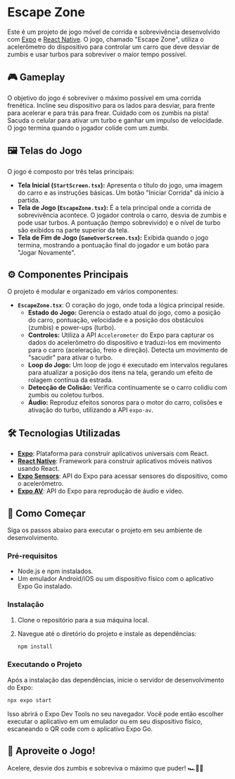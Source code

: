 # Escape Zone

Este é um projeto de jogo móvel de corrida e sobrevivência desenvolvido com [Expo](https://expo.dev) e [React Native](https://reactnative.dev/). O jogo, chamado "Escape Zone", utiliza o acelerômetro do dispositivo para controlar um carro que deve desviar de zumbis e usar turbos para sobreviver o maior tempo possível.

## 🎮 Gameplay

O objetivo do jogo é sobreviver o máximo possível em uma corrida frenética. Incline seu dispositivo para os lados para desviar, para frente para acelerar e para trás para frear. Cuidado com os zumbis na pista! Sacuda o celular para ativar um turbo e ganhar um impulso de velocidade. O jogo termina quando o jogador colide com um zumbi.

## 🖼️ Telas do Jogo

O jogo é composto por três telas principais:

* **Tela Inicial (`StartScreen.tsx`):** Apresenta o título do jogo, uma imagem do carro e as instruções básicas. Um botão "Iniciar Corrida" dá início à partida.
* **Tela de Jogo (`EscapeZone.tsx`):** É a tela principal onde a corrida de sobrevivência acontece. O jogador controla o carro, desvia de zumbis e pode usar turbos. A pontuação (tempo sobrevivido) e o nível de turbo são exibidos na parte superior da tela.
* **Tela de Fim de Jogo (`GameOverScreen.tsx`):** Exibida quando o jogo termina, mostrando a pontuação final do jogador e um botão para "Jogar Novamente".

## ⚙️ Componentes Principais

O projeto é modular e organizado em vários componentes:

* **`EscapeZone.tsx`**: O coração do jogo, onde toda a lógica principal reside.
    * **Estado do Jogo:** Gerencia o estado atual do jogo, como a posição do carro, pontuação, velocidade e a posição dos obstáculos (zumbis) e power-ups (turbo).
    * **Controles:** Utiliza a API `Accelerometer` do Expo para capturar os dados do acelerômetro do dispositivo e traduzi-los em movimento para o carro (aceleração, freio e direção). Detecta um movimento de "sacudir" para ativar o turbo.
    * **Loop do Jogo:** Um loop de jogo é executado em intervalos regulares para atualizar a posição dos itens na tela, gerando um efeito de rolagem contínua da estrada.
    * **Detecção de Colisão:** Verifica continuamente se o carro colidiu com zumbis ou coletou turbos.
    * **Áudio:** Reproduz efeitos sonoros para o motor do carro, colisões e ativação do turbo, utilizando a API `expo-av`.

## 🛠️ Tecnologias Utilizadas

* **[Expo](https://expo.dev)**: Plataforma para construir aplicativos universais com React.
* **[React Native](https://reactnative.dev)**: Framework para construir aplicativos móveis nativos usando React.
* **[Expo Sensors](https://docs.expo.dev/versions/latest/sdk/sensors/)**: API do Expo para acessar sensores do dispositivo, como o acelerômetro.
* **[Expo AV](https://docs.expo.dev/versions/latest/sdk/av/)**: API do Expo para reprodução de áudio e vídeo.

## 🚀 Como Começar

Siga os passos abaixo para executar o projeto em seu ambiente de desenvolvimento.

### Pré-requisitos

* Node.js e npm instalados.
* Um emulador Android/iOS ou um dispositivo físico com o aplicativo Expo Go instalado.

### Instalação

1.  Clone o repositório para a sua máquina local.
2.  Navegue até o diretório do projeto e instale as dependências:

    ```bash
    npm install
    ```

### Executando o Projeto

Após a instalação das dependências, inicie o servidor de desenvolvimento do Expo:

```bash
npx expo start
```

Isso abrirá o Expo Dev Tools no seu navegador. Você pode então escolher executar o aplicativo em um emulador ou em seu dispositivo físico, escaneando o QR code com o aplicativo Expo Go.

## 🌟 Aproveite o Jogo!
Acelere, desvie dos zumbis e sobreviva o máximo que puder! 🏎️💨🧟